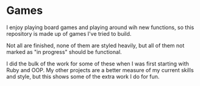 # Games

I enjoy playing board games and playing around wih new functions, so this repository is made up of games I've tried to build.

Not all are finished, none of them are styled heavily, but all of them not marked as "in progress" should be functional.

I did the bulk of the work for some of these when I was first starting with Ruby and OOP.  My other projects are a better measure of my current skills and style, but this shows some of the extra work I do for fun.

